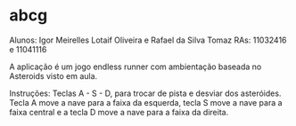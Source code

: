 # abcg
Alunos: Igor Meirelles Lotaif Oliveira e Rafael da Silva Tomaz
RAs: 11032416 e 11041116

A aplicação é um jogo endless runner com ambientação baseada no Asteroids visto em aula.

Instruções: Teclas A - S - D, para trocar de pista e desviar dos asteróides. Tecla A move a nave para a faixa da esquerda, tecla S move a nave para a faixa central e a tecla D move a nave para a faixa da direita.
